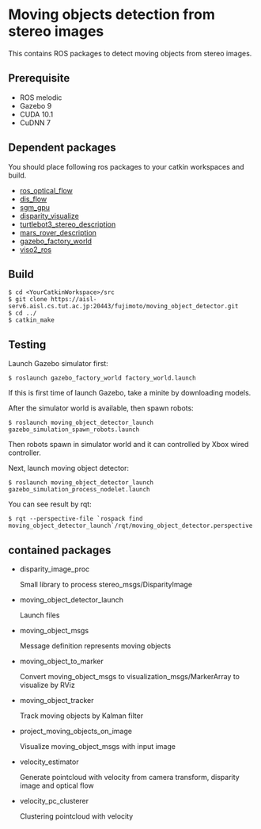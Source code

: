 # Moving objects detection from stereo images

This contains ROS packages to detect moving objects from stereo images.

## Prerequisite

* ROS melodic
* Gazebo 9
* CUDA 10.1
* CuDNN 7

## Dependent packages

You should place following ros packages to your catkin workspaces and build.

* [ros_optical_flow](https://github.com/ActiveIntelligentSystemsLab/ros_optical_flow)
* [dis_flow](https://github.com/ActiveIntelligentSystemsLab/dis_flow_ros)
* [sgm_gpu](https://github.com/ActiveIntelligentSystemsLab/sgm_gpu_ros)
* [disparity_visualize](https://github.com/ActiveIntelligentSystemsLab/disparity_visualize)
* [turtlebot3_stereo_description](https://aisl-serv6.aisl.cs.tut.ac.jp:20443/fujimoto/turtlebot3_stereo_description)
* [mars_rover_description](https://aisl-serv6.aisl.cs.tut.ac.jp:20443/fujimoto/mars_rover_description)
* [gazebo_factory_world](https://aisl-serv6.aisl.cs.tut.ac.jp:20443/fujimoto/gazebo_factory_world)
* [viso2_ros](https://aisl-serv6.aisl.cs.tut.ac.jp:20443/fujimoto/viso2_ros_pub_outlier)

## Build

```shell
$ cd <YourCatkinWorkspace>/src
$ git clone https://aisl-serv6.aisl.cs.tut.ac.jp:20443/fujimoto/moving_object_detector.git
$ cd ../
$ catkin_make
```

## Testing

Launch Gazebo simulator first:

```shell
$ roslaunch gazebo_factory_world factory_world.launch
```

If this is first time of launch Gazebo, take a minite by downloading models.

After the simulator world is available, then spawn robots:

```shell
$ roslaunch moving_object_detector_launch gazebo_simulation_spawn_robots.launch
```

Then robots spawn in simulator world and it can controlled by Xbox wired controller.

Next, launch moving object detector:

```shell
$ roslaunch moving_object_detector_launch gazebo_simulation_process_nodelet.launch
```

You can see result by rqt:

```shell
$ rqt --perspective-file `rospack find moving_object_detector_launch`/rqt/moving_object_detector.perspective
```

## contained packages

* disparity_image_proc

  Small library to process stereo_msgs/DisparityImage

* moving_object_detector_launch

  Launch files

* moving_object_msgs

  Message definition represents moving objects

* moving_object_to_marker

  Convert moving_object_msgs to visualization_msgs/MarkerArray to visualize by RViz

* moving_object_tracker

  Track moving objects by Kalman filter

* project_moving_objects_on_image

  Visualize moving_object_msgs with input image

* velocity_estimator

  Generate pointcloud with velocity from camera transform, disparity image and optical flow

* velocity_pc_clusterer

  Clustering pointcloud with velocity